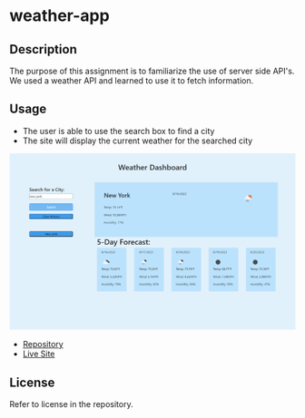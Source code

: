 # weather-app

## Description

The purpose of this assignment is to familiarize the use of server side API's. We used a weather API and learned to use it to fetch information. 

## Usage 

<ul>
    <li>The user is able to use the search box to find a city</li>
    <li>The site will display the current weather for the searched city</li>   
</ul>

![weather-app-ss](./assets/images/weatherapp.png)

<ul>
    <li>
        <a href="https://github.com/Soleiles/weather-app">Repository</a>
    </li>
    <li>
        <a href="https://soleiles.github.io/weather-app/">Live Site</a>
    </li>
</ul>

## License

Refer to license in the repository.